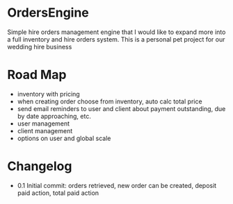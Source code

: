 # OrdersEngine
Simple hire orders management engine that I would like to expand more into a full inventory and hire orders system. This is a personal pet project for our wedding hire business

# Road Map
 - inventory with pricing
 - when creating order choose from inventory, auto calc total price
 - send email reminders to user and client about payment outstanding, due by date approaching, etc.
 - user management
 - client management
 - options on user and global scale

# Changelog
- 0.1 Initial commit: orders retrieved, new order can be created, deposit paid action, total paid action
